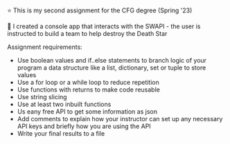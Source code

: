 ⭐ This is my second assignment for the CFG degree (Spring '23)

🚀 I created a console app that interacts with the SWAPI - the user is instructed to build a team to help destroy the Death Star

Assignment requirements:
+ Use boolean values and if..else statements to branch logic of your program a data structure like a list, dictionary, set or tuple to store values
+ Use a for loop or a while loop to reduce repetition
+ Use functions with returns to make code reusable
+ Use string slicing
+ Use at least two inbuilt functions
+ Us eany free API to get some information as json
+ Add comments to explain how your instructor can set up any necessary API keys and briefly how you are using the API
+ Write your final results to a file
